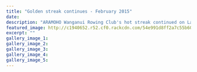 ```yaml
---
title: "Golden streak continues - February 2015"
date: 
description: "ARAMOHO Wanganui Rowing Club's hot streak continued on Lake Ruataniwha from the second day of A Finals at the Bankstream NZ Rowing Champs at Twizel yesterday, Wanganui Chronicle article 21 Feb 2015..."
featured_image: http://c1940652.r52.cf0.rackcdn.com/54e991d8ff2a7c55b6002b60/Wanganui-Rowing-Club.jpg
excerpt: ""
gallery_image_1: 
gallery_image_2: 
gallery_image_3: 
gallery_image_4: 
gallery_image_5: 
---
```

